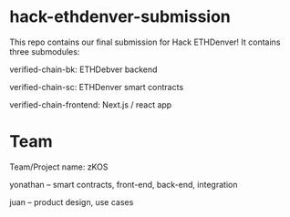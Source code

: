 # hack-ethdenver-submission
This repo contains our final submission for Hack ETHDenver! It contains three submodules:

verified-chain-bk: ETHDebver backend

verified-chain-sc: ETHDenver smart contracts

verified-chain-frontend: Next.js / react app


# Team
Team/Project name: zKOS

yonathan – smart contracts, front-end, back-end, integration

juan – product design, use cases
